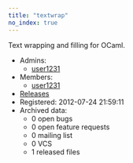 ```yaml
---
title: "textwrap"
no_index: true
---
```


Text wrapping and filling for OCaml.


* Admins:
  * [user1231](/users/user1231)
* Members:
  * [user1231](/users/user1231)
* [Releases](https://download.ocamlcore.org/textwrap)
* Registered: 2012-07-24 21:59:11
* Archived data:
  * 0 open bugs
  * 0 open feature requests
  * 0 mailing list
  * 0 VCS
  * 1 released files
